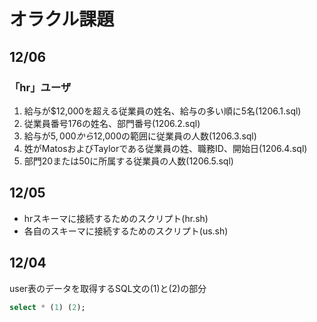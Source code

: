 # オラクル課題

## 12/06
### 「hr」ユーザ
1. 給与が$12,000を超える従業員の姓名、給与の多い順に5名(1206.1.sql)  
1. 従業員番号176の姓名、部門番号(1206.2.sql)  
1. 給与が$5,000から$12,000の範囲に従業員の人数(1206.3.sql)  
1. 姓がMatosおよびTaylorである従業員の姓、職務ID、開始日(1206.4.sql)  
1. 部門20または50に所属する従業員の人数(1206.5.sql)  

## 12/05

- hrスキーマに接続するためのスクリプト(hr.sh)
- 各自のスキーマに接続するためのスクリプト(us.sh)

## 12/04

user表のデータを取得するSQL文の(1)と(2)の部分

``` sql
select * (1) (2);
```